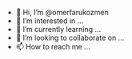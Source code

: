 - 👋 Hi, I’m @omerfarukozmen
- 👀 I’m interested in ...
- 🌱 I’m currently learning ...
- 💞️ I’m looking to collaborate on ...
- 📫 How to reach me ...

<!---
omerfarukozmen/omerfarukozmen is a ✨ special ✨ repository because its `README.md` (this file) appears on your GitHub profile.
You can click the Preview link to take a look at your changes.
--->
